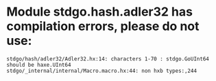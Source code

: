 # Module stdgo.hash.adler32 has compilation errors, please do not use:
```
stdgo/hash/adler32/Adler32.hx:14: characters 1-70 : stdgo.GoUInt64 should be haxe.UInt64
stdgo/_internal/internal/Macro.macro.hx:44: non hxb types:,244

```

